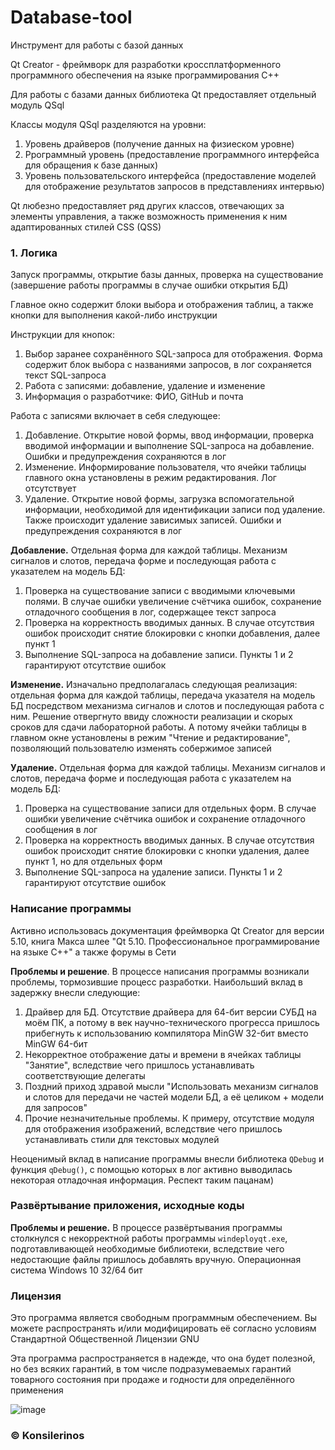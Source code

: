 # Database-tool

Инструмент для работы с базой данных

Qt Creator - фреймворк для разработки кроссплатформенного программного обеспечения на языке программирования C++

Для работы с базами данных библиотека Qt предоставляет отдельный модуль QSql

Классы модуля QSql разделяются на уровни: 
1. Уровень драйверов (получение данных на физиеском уровне)
2. Ррограммный уровень (предоставление программного интерфейса для обращения к базе данных) 
3. Уровень пользовательского интерфейса (предоставление моделей для отображение результатов запросов в представлениях интервью)

Qt любезно предоставляет ряд других классов, отвечающих за элементы управления, а также возможность применения к ним адаптированных стилей CSS (QSS)

### 1. Логика

Запуск программы, открытие базы данных, проверка на существование (завершение работы программы в случае ошибки открытия БД)

Главное окно содержит блоки выбора и отображения таблиц, а также кнопки для выполнения какой-либо инструкции

Инструкции для кнопок:
1. Выбор заранее сохранённого SQL-запроса для отображения. Форма содержит блок выбора с названиями запросов, в лог сохраняется текст SQL-запроса
2. Работа с записями: добавление, удаление и изменение
3. Информация о разработчике: ФИО, GitHub и почта

Работа с записями включает в себя следующее:
1. Добавление. Открытие новой формы, ввод информации, проверка вводимой информации и выполнение SQL-запроса на добавление. Ошибки и предупреждения сохраняются в лог
2. Изменение. Информирование пользователя, что ячейки таблицы главного окна установлены в режим редактирования. Лог отсутствует
3. Удаление. Открытие новой формы, загрузка вспомогательной информации, необходимой для идентификации записи под удаление. Также происходит удаление зависимых записей. Ошибки и предупреждения сохраняются в лог

**Добавление.** Отдельная форма для каждой таблицы. Механизм сигналов и слотов, передача форме и последующая работа с указателем на модель БД:
1. Проверка на существование записи с вводимыми ключевыми полями. В случае ошибки увеличение счётчика ошибок, сохранение отладочного сообщения в лог, содержащее текст запроса
2. Проверка на корректность вводимых данных. В случае отсутствия ошибок происходит снятие блокировки с кнопки добавления, далее пункт 1
3. Выполнение SQL-запроса на добавление записи. Пункты 1 и 2 гарантируют отсутствие ошибок

**Изменение.** Изначально предполагалась следующая реализация: отдельная форма для каждой таблицы, передача указателя на модель БД посредством механизма сигналов и слотов и последующая работа с ним. Решение отвергнуто ввиду сложности реализации и скорых сроков для сдачи лабораторной работы. А потому ячейки таблицы в главном окне установлены в режим "Чтение и редактирование", позволяющий пользователю изменять собержимое записей

**Удаление.** Отдельная форма для каждой таблицы. Механизм сигналов и слотов, передача форме и последующая работа с указателем на модель БД:
1. Проверка на существование записи для отдельных форм. В случае ошибки увеличение счётчика ошибок и сохранение отладочного сообщения в лог
2. Проверка на корректность вводимых данных. В случае отсутствия ошибок происходит снятие блокировки с кнопки удаления, далее пункт 1, но для отдельных форм
3. Выполнение SQL-запроса на удаление записи. Пункты 1 и 2 гарантируют отсутствие ошибок

### Написание программы

Активно использовась документация фреймворка Qt Creator для версии 5.10, книга Макса шлее "Qt 5.10. Профессиональное программирование на языке С++" а также форумы в Сети

**Проблемы и решение**. В процессе написания программы возникали проблемы, тормозившие процесс разработки. Наибольший вклад в задержку внесли следующие:
1. Драйвер для БД. Отсутствие драйвера для 64-бит версии СУБД на моём ПК, а потому в век научно-технического прогресса пришлось прибегнуть к использованию компилятора MinGW 32-бит вместо MinGW 64-бит
2. Некорректное отображение даты и времени в ячейках таблицы "Занятие", вследствие чего пришлось устанавливать соответствующие делегаты
3. Поздний приход здравой мысли "Использовать механизм сигналов и слотов для передачи не частей модели БД, а её целиком + модели для запросов"
4. Прочие незначительные проблемы. К примеру, отсутствие модуля для отображения изображений, вследствие чего пришлось устанавливать стили для текстовых модулей

Неоценимый вклад в написание программы внесли библиотека `QDebug` и функция `qDebug()`, с помощью которых в лог активно выводилась некоторая отладочная информация. Респект таким пацанам)

### Развёртывание приложения, исходные коды

**Проблемы и решение.** В процессе развёртывания программы столкнулся с некорректной работы программы `windeployqt.exe`, подготавливающей необходимые библиотеки, вследствие чего недостающие файлы пришлось добавлять вручную. Операционная система Windows 10 32/64 бит

### Лицензия

Это программа является свободным программным обеспечением. Вы можете распространять и/или модифицировать её согласно условиям  Стандартной Общественной Лицензии GNU

Эта программа распространяется в надежде, что она будет полезной, но без всяких гарантий, в том числе подразумеваемых гарантий товарного состояния при продаже и годности для определённого применения

![image](https://user-images.githubusercontent.com/78896451/145692245-abaf1067-d3fb-418d-801a-28870ec526ef.png)

### ©️ Konsilerinos
